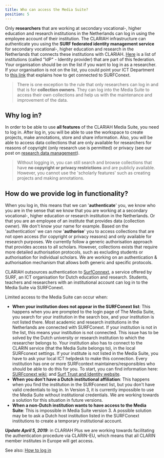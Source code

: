 ```yaml
---
title: Who can access the Media Suite?
position: 5
---
```


Only **researchers** that are working at secondary vocational-, higher education and research institutions in the Netherlands can log in using the employee account of their institution. The CLARIAH infrastructure can authenticate you using the **SURF federated identity management service** for secondary vocational-, higher education and research in the Netherlands that connects these institutions with CLARIAH. [Here](https://support.surfconext.nl/stats/idplist.html) is a list of institutions (called "IdP" - Identity provider) that are part of this federation. Your organisation should be on the list if you want to log in as a researcher. If your organisation is not on the list, you could point your ICT Department to [this link](https://wiki.surfnet.nl/display/surfconextdev/Identity+provider+aansluiten+op+SURFconext) that explains how to get connected to SURFConext. 

> There is one exception to the rule that only researchers can log in and that is for **collection owners**. They can log into the Media Suite to access their own collections and help us with the maintenance and improvement of the data.

## Why log in?

In order to be able to use **all features** of the CLARIAH Media Suite, you need to log in. After log in, you will be able to use the workspace to create projects, make annotations, store and share information. Also, you will be able to access data collections that are only available for researchers for reasons of copyright (only research use is permitted) or privacy (see our post on [research data management](/documentation/glossary/rdm)).

> Without logging in, you can still search and browse collections that have **no copyright or privacy restrictions** and are publicly available. However, you cannot use the 'scholarly features' such as creating projects and making annotations.  

## How do we provide log in functionality?

When you log in, this means that we can '**authenticate**' you, we know who you are in the sense that we know that you are working at a secondary vocational-, higher education or research institution in the Netherlands. Or that you are an employee of an institute that provides data (collection owner). We don't know your name for example. Based on the 'authentication' we can now '**authorise**' you to access collections that are not open access (for copyright or privacy reasons) and only available for research purposes. We currently follow a generic authorisation approach that provides access to all scholars. However, collections exists that require more detailed authorisation protocols, such as excluding students or authorisation for individual scholars. We are working on an authentication & authorisation mechanism that allows both generic and specific protocols.

CLARIAH outsources authentication to [SurfConnext](https://www.surf.nl/en/services-and-products/surfconext/index.html), a service offered by SURF, an  ICT organisation for Dutch education and research. Students, teachers and researchers with an institutional account can log in to the Media Suite via SURFConext.

Limited access to the Media Suite can occur when:

- **When your institution does not appear in the SURFConext list**: This happens when you are prompted to the login page of The Media Suite, you search for your institution in the search box, and your institution is not listed there. Most academic and research institutions in the Netherlands are connected with SURFConext. If your institution is not in the list, this means your institution is not connected. This issue has to be solved by the Dutch university or research institution to which the researcher belongs to. Your institution also has to connect to the CLARIN service (that the Media Suite belongs to), in the local SURFconext settings. If your institute is not listed in the Media Suite, you have to ask your local ICT helpdesk to make this connection. Every institution has one or more SURFcontext maintainers/responsibles who should be able to do this for you. To start, you can find information here: [SURFconext wiki](https://wiki.surfnet.nl/display/conextsupport/Wat+is+SURFconext); and [Surf Trust and Identity website](https://www.surf.nl/expertises/trust-en-identity).
- **When you don't have a Dutch institutional affiliation**: This happens when you find the institution in the SURFconext list, but you don't have valid credentials to log in. In Version 3, it is currently impossible to use the Media Suite without institutional credentials. We are working towards a  solution for this situation  in future versions.
- **When a non-Dutch institution wants to have access to the Media Suite**: This is impossible in Media Suite version 3. A possible solution may be to ask a Dutch host institution listed in the SURFConext institutions to create a temporary institutional account.

***Update April 5, 2019***: in CLARIAH Plus we are working towards facilitating the authentication procedure  via CLARIN-EU, which means that all CLARIN member institutes in Europe will get access.

See also: [How to log in](/documentation/howtos/login)
